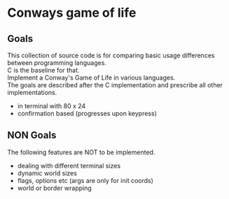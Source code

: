 # Conways game of life

## Goals

This collection of source code is for comparing basic usage differences
between programming languages.  
C is the baseline for that.  
Implement a Conway's Game of Life in various languages.  
The goals are described after the C implementation and prescribe all other
implementations.  

- in terminal with 80 x 24
- confirmation based (progresses upon keypress)

## NON Goals

The following features are NOT to be implemented.

- dealing with different terminal sizes
- dynamic world sizes
- flags, options etc (args are only for init coords)
- world or border wrapping
